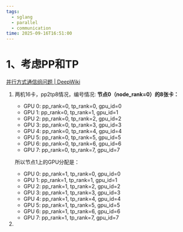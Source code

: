```yaml
---
tags:
  - sglang
  - parallel
  - communication
time: 2025-09-16T16:51:00
---
```


# 1、考虑PP和TP
   [并行方式通信组问题 | DeepWiki](https://deepwiki.com/search/16pp2-tp8pprank-tprank-gpuid_934cf83f-2f93-4b05-9cac-ca8dbfcc7a9d)
1. 两机16卡，pp2tp8情况，编号情况:
	**节点0（node_rank=0）的8张卡：**

	- GPU 0: pp_rank=0, tp_rank=0, gpu_id=0
	- GPU 1: pp_rank=0, tp_rank=1, gpu_id=1
	- GPU 2: pp_rank=0, tp_rank=2, gpu_id=2
	- GPU 3: pp_rank=0, tp_rank=3, gpu_id=3
	- GPU 4: pp_rank=0, tp_rank=4, gpu_id=4
	- GPU 5: pp_rank=0, tp_rank=5, gpu_id=5
	- GPU 6: pp_rank=0, tp_rank=6, gpu_id=6
	- GPU 7: pp_rank=0, tp_rank=7, gpu_id=7

	所以节点1上的GPU分配是：
	- GPU 0: pp_rank=1, tp_rank=0, gpu_id=0
	- GPU 1: pp_rank=1, tp_rank=1, gpu_id=1
	- GPU 2: pp_rank=1, tp_rank=2, gpu_id=2
	- GPU 3: pp_rank=1, tp_rank=3, gpu_id=3
	- GPU 4: pp_rank=1, tp_rank=4, gpu_id=4
	- GPU 5: pp_rank=1, tp_rank=5, gpu_id=5
	- GPU 6: pp_rank=1, tp_rank=6, gpu_id=6
	- GPU 7: pp_rank=1, tp_rank=7, gpu_id=7

2. 



